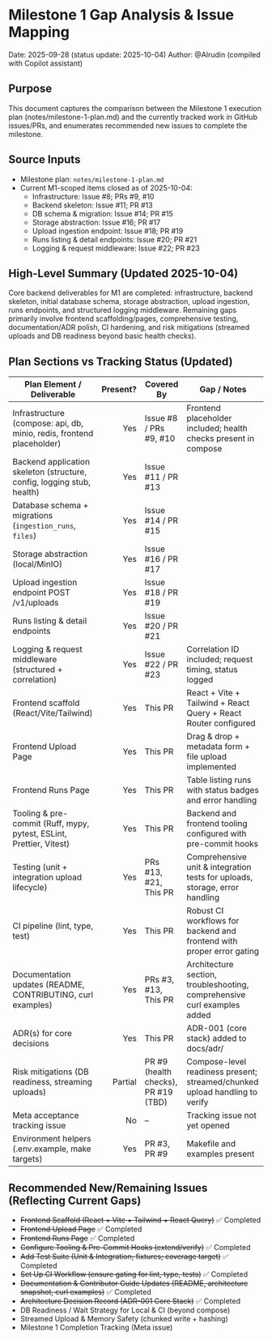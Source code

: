 # Milestone 1 Gap Analysis & Issue Mapping

Date: 2025-09-28 (status update: 2025-10-04)
Author: @Alrudin (compiled with Copilot assistant)

## Purpose
This document captures the comparison between the Milestone 1 execution plan (notes/milestone-1-plan.md) and the currently tracked work in GitHub issues/PRs, and enumerates recommended new issues to complete the milestone.

## Source Inputs
- Milestone plan: `notes/milestone-1-plan.md`
- Current M1-scoped items closed as of 2025-10-04:
  - Infrastructure: Issue #8; PRs #9, #10
  - Backend skeleton: Issue #11; PR #13
  - DB schema & migration: Issue #14; PR #15
  - Storage abstraction: Issue #16; PR #17
  - Upload ingestion endpoint: Issue #18; PR #19
  - Runs listing & detail endpoints: Issue #20; PR #21
  - Logging & request middleware: Issue #22; PR #23

## High-Level Summary (Updated 2025-10-04)
Core backend deliverables for M1 are completed: infrastructure, backend skeleton, initial database schema, storage abstraction, upload ingestion, runs endpoints, and structured logging middleware. Remaining gaps primarily involve frontend scaffolding/pages, comprehensive testing, documentation/ADR polish, CI hardening, and risk mitigations (streamed uploads and DB readiness beyond basic health checks).

## Plan Sections vs Tracking Status (Updated)
| Plan Element / Deliverable                                                | Present? | Covered By                         | Gap / Notes                                                                 |
|---------------------------------------------------------------------------|---------:|------------------------------------|------------------------------------------------------------------------------|
| Infrastructure (compose: api, db, minio, redis, frontend placeholder)     |     Yes  | Issue #8 / PRs #9, #10             | Frontend placeholder included; health checks present in compose             |
| Backend application skeleton (structure, config, logging stub, health)     |     Yes  | Issue #11 / PR #13                 |                                                                              |
| Database schema + migrations (`ingestion_runs`, `files`)                   |     Yes  | Issue #14 / PR #15                 |                                                                              |
| Storage abstraction (local/MinIO)                                         |     Yes  | Issue #16 / PR #17                 |                                                                              |
| Upload ingestion endpoint POST /v1/uploads                                 |     Yes  | Issue #18 / PR #19                 |                                                                              |
| Runs listing & detail endpoints                                            |     Yes  | Issue #20 / PR #21                 |                                                                              |
| Logging & request middleware (structured + correlation)                    |     Yes  | Issue #22 / PR #23                 | Correlation ID included; request timing, status logged                      |
| Frontend scaffold (React/Vite/Tailwind)                                    |     Yes  | This PR                            | React + Vite + Tailwind + React Query + React Router configured             |
| Frontend Upload Page                                                       |     Yes  | This PR                            | Drag & drop + metadata form + file upload implemented                       |
| Frontend Runs Page                                                         |     Yes  | This PR                            | Table listing runs with status badges and error handling                    |
| Tooling & pre-commit (Ruff, mypy, pytest, ESLint, Prettier, Vitest)       |     Yes  | This PR                            | Backend and frontend tooling configured with pre-commit hooks               |
| Testing (unit + integration upload lifecycle)                              |     Yes  | PRs #13, #21, This PR               | Comprehensive unit & integration tests for uploads, storage, error handling |
| CI pipeline (lint, type, test)                                             |     Yes  | This PR                             | Robust CI workflows for backend and frontend with proper error gating      |
| Documentation updates (README, CONTRIBUTING, curl examples)                |     Yes  | PRs #3, #13, This PR                | Architecture section, troubleshooting, comprehensive curl examples added    |
| ADR(s) for core decisions                                                  |     Yes  | This PR                            | ADR-001 (core stack) added to docs/adr/                                     |
| Risk mitigations (DB readiness, streaming uploads)                         |   Partial| PR #9 (health checks), PR #19 (TBD) | Compose-level readiness present; streamed/chunked upload handling to verify |
| Meta acceptance tracking issue                                             |      No  | –                                  | Tracking issue not yet opened                                               |
| Environment helpers (.env.example, make targets)                           |     Yes  | PR #3, PR #9                        | Makefile and examples present                                               |

## Recommended New/Remaining Issues (Reflecting Current Gaps)
- ~~Frontend Scaffold (React + Vite + Tailwind + React Query)~~ ✅ Completed
- ~~Frontend Upload Page~~ ✅ Completed
- ~~Frontend Runs Page~~ ✅ Completed
- ~~Configure Tooling & Pre-Commit Hooks (extend/verify)~~ ✅ Completed
- ~~Add Test Suite (Unit & Integration; fixtures; coverage target)~~ ✅ Completed
- ~~Set Up CI Workflow (ensure gating for lint, type, tests)~~ ✅ Completed
- ~~Documentation & Contributor Guide Updates (README, architecture snapshot, curl examples)~~ ✅ Completed
- ~~Architecture Decision Record (ADR-001 Core Stack)~~ ✅ Completed
- DB Readiness / Wait Strategy for Local & CI (beyond compose)
- Streamed Upload & Memory Safety (chunked write + hashing)
- Milestone 1 Completion Tracking (Meta issue)
